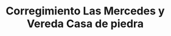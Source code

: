 ---
title: Corregimiento Las Mercedes y Vereda Casa de piedra
nombre_comunidad: Corregimiento Las Mercedes y Vereda Casa de piedra
municipio: San Jacinto
departamento: Bolívar
descripcion: >-
  Comunidad unida especialmente a través de la Asociación Campesina Las
  mercedes. Es muy importante el culto y existen tres iglesias diferentes en la
  comunidad. Son principalemnte agricultores de arroz, maíz, cacao y aguacate.
  están buscando ser destino turístico pero aún carecen de infraestructyra como
  vías y acueductos
num_personas: 280
num_familias: 70
min_distancia_casco_urbano: 120
km_distancia_casco_urbano: 17
vias_acceso: >-
  Vía destapada en buen estado. Cuando llueve se suspende el servicio de
  colectivos
infraestructura_comunitaria: Instituciones educativas (IE),Iglesias
notas_infraestructura_comunitaria:
  - 3 iglesias
  - ''
liderazgo_comunidad:
  - JAC en Casa de Piedra, pero está inactiva
  - >-

    Asociación de caficultores de Montes de María pero aún no tienen claridad de
    la comercialización del café, (un año en promedio en el proceso)
  - >-

    Tienen un piloto de transformación de cacao de empresa Latin cacao con
    productos provinientes de la región
  - ''
inclusion_diversidad_genero: >-
  Niños y jóvenes participan en campeonatos deportivos con el liderazgo de
  jóvenes de la comunidad. Muchos jóvenes viven en San Jacinto, pero vienen a
  actividades deportivas en la comunidad.

  Las mujeres no tienen una organización de base.

  No tienen activa la JAC pero han proyectado hacerlo.

  Las mujeres trabajan en las labores del hogar.

  Hay tardes de fútbol de mujeres y otras de jóvenes.

  Algunas mujeres tejen mochilas y otras hamacas, pero por la pandemia ha
  disminuido la comercialización.
comentarios_conectividad: >-
  Hay acceso a internet pero en regular estado, hay una antena repetidora, pero
  no funciona regularmente.
punto_SOLE: Punto Vive Digital
comentarios_punto_SOLE:
  - ''
ppales_actividades_economicas_vocacion_productiva:
  - Agricultura
  - Turismo de naturaleza
comentarios_ppales_actividades_economicas_vocacion_productiva:
  - Agricultura (Cacao
  - ' Arroz'
  - ' Maíz'
  - ' Aguacate criollo'
  - ' Ñame y Yuca).'
comunidad_sostenible_uso_suelo: >-
  Proyectan cultivo de arroz organico

  En San jacinto se proyecta recuperar 100 Ha en este corregimiento 18 Ha. por
  ataque de monilia


  Hay otro proyecto de formación de 25 jóvenes en manejo de cultivos para
  siembra ingertando aguacate lorena con el criollo


  Tienen atractivos por explotar. Hace falta formación para manejo ambiental
  hotelero. No tienen servicios de alojamiento. Las visitas de San jacinto
  Travel tienene dos puntos en la comunidad.
org_con_proyeccion:
  - ASOPROCOA
  - Asociación de agricultores de la Vereda de Casa de Piedra (ASOPROAACASPIS)
servicios_publicos_comunidades_focalizadas:
  - Acueducto-San Jacinto
comunidades_focalizadas_educacion_infraestructura_educativa:
  - Escuela en Casa de Piedra
comunidades_focalizadas_practicas_organizativas:
  - Asociación Campesina Las Mercedes
  - Iglesia adventista
  - Iglesia presbiteriana
  - Iglesia pentecostal
conectividad_minima: Regular
iniciativas_priorizadas:
  - Cacao
  - Arroz
org_focalizada:
  - Asoprocoas
riesgo: Bajo
otros_programas_USAID:
  - 'No'
alianzas_colaboradores_1:
  - >-
    Gobernación e impulso proyecto de innovación y formación tecnológica  de
    cacao a partir de 25 jóvenes y fortalecer asistencia y mantenimiento de
    áreas
  - |2-
     Trabajar el tema investigación con Agrosavia.
    Se requiere apoyo para legalización de predios
  - |2-
     incluído el de la escuela (Unidad de Tierras-Nuestra tierra Póspera)
    Producen ñame pero tienen dificultades con la comercialización.
    Tienen 12a 15 Ha sembradas de café 50 mil palos
  - ' café floreciendo'
  - ' otros recien sembrados'
alianzas_colaboradores_2:
  - ''
actividades_ocio:
  - Música de pitos y tambores
  - Torneos deportivos
medios_comunicacion_narrativas_locales:
  - Digital San jacinto
  - FLIP y Consonante
  - Emisora de la paz San Jacinto
num_visitas_realizadas: 40
num_diagnosticos_rurales_participativos_realizados: 1
infraestructura_salud_atencion_psicosocial:
  - Poca presencia de la UARIV
  - Sin puesto de salud
  - Necesidad de desplazamiento para atención en salud
notas_infraestructura_salud_atencion_psicosocial: |-
  Se ha tenido relación con la UARIV, pero la presencia es poca.
  No hay puesto de salud, la atención la reciben en San Jacinto
num_visitas_predio: 0
url: /comunidad-focaliza/corregimiento-las-mercedes-y-vereda-casa-de-piedra
layout: comunidad

---